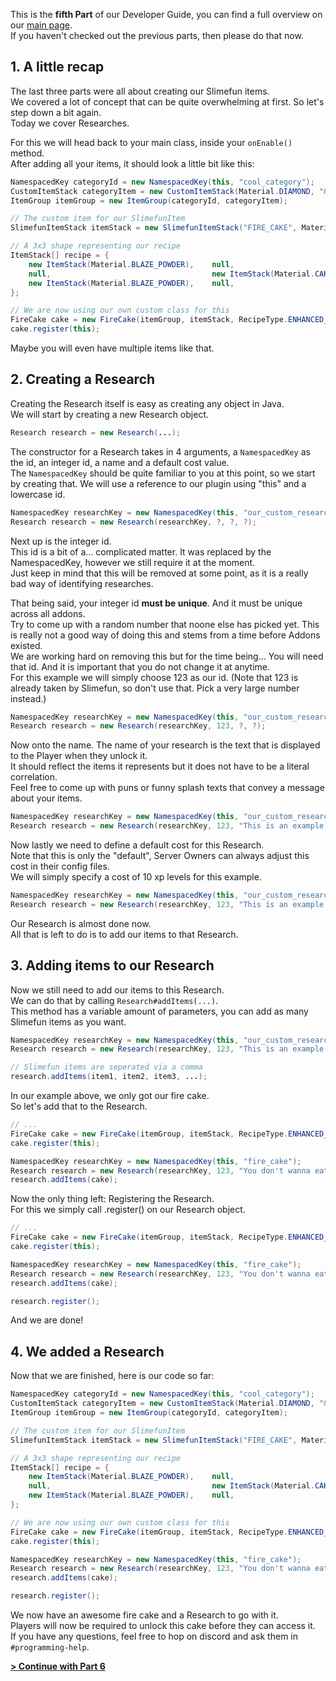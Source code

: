 This is the **fifth Part** of our Developer Guide, you can find a full overview on our [main page](https://github.com/Slimefun/Slimefun4/wiki/Developer-Guide).<br>
If you haven't checked out the previous parts, then please do that now.

## 1. A little recap
The last three parts were all about creating our Slimefun items.<br>
We covered a lot of concept that can be quite overwhelming at first. So let's step down a bit again.<br>
Today we cover Researches.

For this we will head back to your main class, inside your `onEnable()` method.<br>
After adding all your items, it should look a little bit like this:
```java
NamespacedKey categoryId = new NamespacedKey(this, "cool_category");
CustomItemStack categoryItem = new CustomItemStack(Material.DIAMOND, "&4Our very cool Category");
ItemGroup itemGroup = new ItemGroup(categoryId, categoryItem);

// The custom item for our SlimefunItem
SlimefunItemStack itemStack = new SlimefunItemStack("FIRE_CAKE", Material.CAKE, "&4Fire Cake", "", LoreBuilder.radioactive(Radioactivity.HIGH), LoreBuilder.HAZMAT_SUIT_REQUIRED);

// A 3x3 shape representing our recipe
ItemStack[] recipe = {
    new ItemStack(Material.BLAZE_POWDER),    null,                               new ItemStack(Material.BLAZE_POWDER),
    null,                                    new ItemStack(Material.CAKE),       null,
    new ItemStack(Material.BLAZE_POWDER),    null,                               new ItemStack(Material.BLAZE_POWDER)
};

// We are now using our own custom class for this
FireCake cake = new FireCake(itemGroup, itemStack, RecipeType.ENHANCED_CRAFTING_TABLE, recipe);
cake.register(this);
```

Maybe you will even have multiple items like that.

## 2. Creating a Research
Creating the Research itself is easy as creating any object in Java.<br>
We will start by creating a new Research object.
```java
Research research = new Research(...);
```

The constructor for a Research takes in 4 arguments, a `NamespacedKey` as the id, an integer id, a name and a default cost value.<br>
The `NamespacedKey` should be quite familiar to you at this point, so we start by creating that. We will use a reference to our plugin using "this" and a lowercase id.
```java
NamespacedKey researchKey = new NamespacedKey(this, "our_custom_research");
Research research = new Research(researchKey, ?, ?, ?);
```

Next up is the integer id.<br>
This id is a bit of a... complicated matter. It was replaced by the NamespacedKey, however we still require it at the moment.<br>
Just keep in mind that this will be removed at some point, as it is a really bad way of identifying researches.

That being said, your integer id **must be unique**. And it must be unique across all addons.<br>
Try to come up with a random number that noone else has picked yet. This is really not a good way of doing this and stems from a time before Addons existed.<br>
We are working hard on removing this but for the time being... You will need that id. And it is important that you do not change it at anytime.<br>
For this example we will simply choose 123 as our id. (Note that 123 is already taken by Slimefun, so don't use that. Pick a very large number instead.)
```java
NamespacedKey researchKey = new NamespacedKey(this, "our_custom_research");
Research research = new Research(researchKey, 123, ?, ?);
```

Now onto the name. The name of your research is the text that is displayed to the Player when they unlock it.<br>
It should reflect the items it represents but it does not have to be a literal correlation.<br>
Feel free to come up with puns or funny splash texts that convey a message about your items.
```java
NamespacedKey researchKey = new NamespacedKey(this, "our_custom_research");
Research research = new Research(researchKey, 123, "This is an example message", ?);
```

Now lastly we need to define a default cost for this Research.<br>
Note that this is only the "default", Server Owners can always adjust this cost in their config files.<br>
We will simply specify a cost of 10 xp levels for this example.
```java
NamespacedKey researchKey = new NamespacedKey(this, "our_custom_research");
Research research = new Research(researchKey, 123, "This is an example message", 10);
```

Our Research is almost done now.<br>
All that is left to do is to add our items to that Research.

## 3. Adding items to our Research
Now we still need to add our items to this Research.<br>
We can do that by calling `Research#addItems(...)`.<br>
This method has a variable amount of parameters, you can add as many Slimefun items as you want.

```java
NamespacedKey researchKey = new NamespacedKey(this, "our_custom_research");
Research research = new Research(researchKey, 123, "This is an example message", 10);

// Slimefun items are seperated via a comma
research.addItems(item1, item2, item3, ...);
```

In our example above, we only got our fire cake.<br>
So let's add that to the Research.
```java
// ...
FireCake cake = new FireCake(itemGroup, itemStack, RecipeType.ENHANCED_CRAFTING_TABLE, recipe);
cake.register(this);

NamespacedKey researchKey = new NamespacedKey(this, "fire_cake");
Research research = new Research(researchKey, 123, "You don't wanna eat this", 10);
research.addItems(cake);
```

Now the only thing left: Registering the Research.<br>
For this we simply call .register() on our Research object.

```java
// ...
FireCake cake = new FireCake(itemGroup, itemStack, RecipeType.ENHANCED_CRAFTING_TABLE, recipe);
cake.register(this);

NamespacedKey researchKey = new NamespacedKey(this, "fire_cake");
Research research = new Research(researchKey, 123, "You don't wanna eat this", 10);
research.addItems(cake);

research.register();
```

And we are done!

## 4. We added a Research
Now that we are finished, here is our code so far:

```java
NamespacedKey categoryId = new NamespacedKey(this, "cool_category");
CustomItemStack categoryItem = new CustomItemStack(Material.DIAMOND, "&4Our very cool Category");
ItemGroup itemGroup = new ItemGroup(categoryId, categoryItem);

// The custom item for our SlimefunItem
SlimefunItemStack itemStack = new SlimefunItemStack("FIRE_CAKE", Material.CAKE, "&4Fire Cake", "", LoreBuilder.radioactive(Radioactivity.HIGH), LoreBuilder.HAZMAT_SUIT_REQUIRED);

// A 3x3 shape representing our recipe
ItemStack[] recipe = {
    new ItemStack(Material.BLAZE_POWDER),    null,                               new ItemStack(Material.BLAZE_POWDER),
    null,                                    new ItemStack(Material.CAKE),       null,
    new ItemStack(Material.BLAZE_POWDER),    null,                               new ItemStack(Material.BLAZE_POWDER)
};

// We are now using our own custom class for this
FireCake cake = new FireCake(itemGroup, itemStack, RecipeType.ENHANCED_CRAFTING_TABLE, recipe);
cake.register(this);

NamespacedKey researchKey = new NamespacedKey(this, "fire_cake");
Research research = new Research(researchKey, 123, "You don't wanna eat this", 10);
research.addItems(cake);

research.register();
```

We now have an awesome fire cake and a Research to go with it.<br>
Players will now be required to unlock this cake before they can access it.<br>
If you have any questions, feel free to hop on discord and ask them in `#programming-help`.

[**> Continue with Part 6**](https://github.com/Slimefun/Slimefun4/wiki/Developer-Guide-(6-Custom-Heads))
